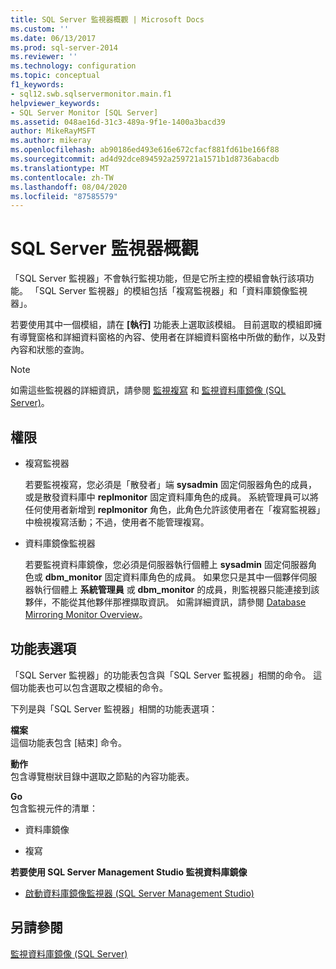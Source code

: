 ```yaml
---
title: SQL Server 監視器概觀 | Microsoft Docs
ms.custom: ''
ms.date: 06/13/2017
ms.prod: sql-server-2014
ms.reviewer: ''
ms.technology: configuration
ms.topic: conceptual
f1_keywords:
- sql12.swb.sqlservermonitor.main.f1
helpviewer_keywords:
- SQL Server Monitor [SQL Server]
ms.assetid: 048ae16d-31c3-489a-9f1e-1400a3bacd39
author: MikeRayMSFT
ms.author: mikeray
ms.openlocfilehash: ab90186ed493e616e672cfacf881fd61be166f88
ms.sourcegitcommit: ad4d92dce894592a259721a1571b1d8736abacdb
ms.translationtype: MT
ms.contentlocale: zh-TW
ms.lasthandoff: 08/04/2020
ms.locfileid: "87585579"
---
```

# <a name="sql-server-monitor-overview"></a>SQL Server 監視器概觀
  「SQL Server 監視器」不會執行監視功能，但是它所主控的模組會執行該項功能。 「SQL Server 監視器」的模組包括「複寫監視器」和「資料庫鏡像監視器」。  
  
 若要使用其中一個模組，請在 **[執行]** 功能表上選取該模組。 目前選取的模組即擁有導覽窗格和詳細資料窗格的內容、使用者在詳細資料窗格中所做的動作，以及對內容和狀態的查詢。  
  
> [!NOTE]  
>  如需這些監視器的詳細資訊，請參閱 [監視複寫](../../relational-databases/replication/monitoring-replication.md) 和 [監視資料庫鏡像 &#40;SQL Server&#41;](../database-mirroring/database-mirroring-sql-server.md)。  
  
## <a name="permissions"></a>權限  
  
-   複寫監視器  
  
     若要監視複寫，您必須是「散發者」端 **sysadmin** 固定伺服器角色的成員，或是散發資料庫中 **replmonitor** 固定資料庫角色的成員。 系統管理員可以將任何使用者新增到 **replmonitor** 角色，此角色允許該使用者在「複寫監視器」中檢視複寫活動；不過，使用者不能管理複寫。  
  
-   資料庫鏡像監視器  
  
     若要監視資料庫鏡像，您必須是伺服器執行個體上 **sysadmin** 固定伺服器角色或 **dbm_monitor** 固定資料庫角色的成員。 如果您只是其中一個夥伴伺服器執行個體上 **系統管理員** 或 **dbm_monitor** 的成員，則監視器只能連接到該夥伴，不能從其他夥伴那裡擷取資訊。 如需詳細資訊，請參閱 [Database Mirroring Monitor Overview](../database-mirroring/database-mirroring-monitor-overview.md)。  
  
## <a name="menu-options"></a>功能表選項  
 「SQL Server 監視器」的功能表包含與「SQL Server 監視器」相關的命令。 這個功能表也可以包含選取之模組的命令。  
  
 下列是與「SQL Server 監視器」相關的功能表選項：  
  
 **檔案**  
 這個功能表包含 [結束] 命令。  
  
 **動作**  
 包含導覽樹狀目錄中選取之節點的內容功能表。  
  
 **Go**  
 包含監視元件的清單：  
  
-   資料庫鏡像  
  
-   複寫  
  
 **若要使用 SQL Server Management Studio 監視資料庫鏡像**  
  
-   [啟動資料庫鏡像監視器 &#40;SQL Server Management Studio&#41;](../database-mirroring/start-database-mirroring-monitor-sql-server-management-studio.md)  
  
## <a name="see-also"></a>另請參閱  
 [監視資料庫鏡像 &#40;SQL Server&#41;](../database-mirroring/database-mirroring-sql-server.md)  
  
  
